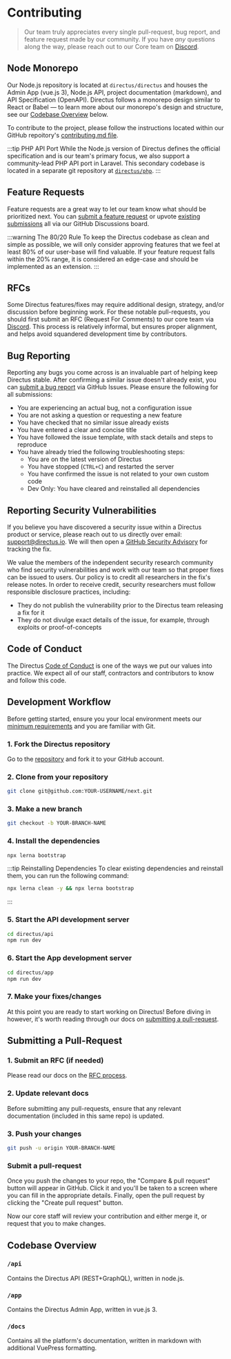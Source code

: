 # Contributing

> Our team truly appreciates every single pull-request, bug report, and feature request made by our community. If you have _any_ questions along the way, please reach out to our Core team on [Discord](https://directus.chat).

## Node Monorepo

Our Node.js repository is located at `directus/directus` and houses the Admin App (vue.js 3), Node.js API, project documentation (markdown), and API Specification (OpenAPI). Directus follows a monorepo design similar to React or Babel — to learn more about our monorepo's design and structure, see our [Codebase Overview](#) below.

To contribute to the project, please follow the instructions located within our GitHub repoitory's [contributing.md file](#).

:::tip PHP API Port
While the Node.js version of Directus defines the official specification and is our team's primary focus, we also support a community-lead PHP API port in Laravel. This secondary codebase is located in a separate git repository at [`directus/php`](#).
:::

## Feature Requests

Feature requests are a great way to let our team know what should be prioritized next. You can [submit a feature request](https://github.com/directus/next/discussions/category_choices) or upvote [existing submissions](https://github.com/directus/next/discussions) all via our GitHub Discussions board.

:::warning The 80/20 Rule
To keep the Directus codebase as clean and simple as possible, we will only consider approving features that we feel at least 80% of our user-base will find valuable. If your feature request falls within the 20% range, it is considered an edge-case and should be implemented as an extension.
:::

## RFCs

Some Directus features/fixes may require additional design, strategy, and/or discussion before beginning work. For these notable pull-requests, you should first submit an RFC (Request For Comments) to our core team via [Discord](https://discord.gg/directus). This process is relatively informal, but ensures proper alignment, and helps avoid squandered development time by contributors.

## Bug Reporting

Reporting any bugs you come across is an invaluable part of helping keep Directus stable. After confirming a similar issue doesn't already exist, you can [submit a bug report](https://github.com/directus/next/issues/new) via GitHub Issues. Please ensure the following for all submissions:

* You are experiencing an actual bug, not a configuration issue
* You are not asking a question or requesting a new feature
* You have checked that no similar issue already exists
* You have entered a clear and concise title
* You have followed the issue template, with stack details and steps to reproduce
* You have already tried the following troubleshooting steps:
    * You are on the latest version of Directus
    * You have stopped (`CTRL+C`) and restarted the server
    * You have confirmed the issue is not related to your own custom code
    * Dev Only: You have cleared and reinstalled all dependencies

## Reporting Security Vulnerabilities

If you believe you have discovered a security issue within a Directus product or service, please reach out to us directly over email: [support@directus.io](mailto:support@directus.io). We will then open a [GitHub Security Advisory](https://github.com/directus/directus/security/advisories) for tracking the fix.

We value the members of the independent security research community who find security vulnerabilities and work with our team so that proper fixes can be issued to users. Our policy is to credit all researchers in the fix's release notes. In order to receive credit, security researchers must follow responsible disclosure practices, including:

* They do not publish the vulnerability prior to the Directus team releasing a fix for it
* They do not divulge exact details of the issue, for example, through exploits or proof-of-concepts

## Code of Conduct

The Directus [Code of Conduct](https://github.com/directus/next/blob/main/code_of_conduct.md) is one of the ways we put our values into practice. We expect all of our staff, contractors and contributors to know and follow this code.

## Development Workflow

Before getting started, ensure you your local environment meets our [minimum requirements](#) and you are familiar with Git.

### 1. Fork the Directus repository

Go to the [repository](https://github.com/directus/next) and fork it to your GitHub account.

### 2. Clone from your repository

```bash
git clone git@github.com:YOUR-USERNAME/next.git
```

### 3. Make a new branch

```bash
git checkout -b YOUR-BRANCH-NAME
```

### 4. Install the dependencies

```bash
npx lerna bootstrap
```

:::tip Reinstalling Dependencies
To clear existing dependencies and reinstall them, you can run the following command:
```bash
npx lerna clean -y && npx lerna bootstrap
```
:::

### 5. Start the API development server

```bash
cd directus/api
npm run dev
```

### 6. Start the App development server

```bash
cd directus/app
npm run dev
```

### 7. Make your fixes/changes

At this point you are ready to start working on Directus! Before diving in however, it's worth reading through our docs on [submitting a pull-request](#Submitting-a-Pull-Request).

## Submitting a Pull-Request

### 1. Submit an RFC (if needed)

Please read our docs on the [RFC process](#rfcs).

### 2. Update relevant docs

Before submitting any pull-requests, ensure that any relevant documentation (included in this same repo) is updated.

### 3. Push your changes

```bash
git push -u origin YOUR-BRANCH-NAME
```

### Submit a pull-request

Once you push the changes to your repo, the "Compare & pull request" button will appear in GitHub. Click it and you'll be taken to a screen where you can fill in the appropriate details. Finally, open the pull request by clicking the "Create pull request" button.

Now our core staff will review your contribution and either merge it, or request that you to make changes.

## Codebase Overview

### `/api`

Contains the Directus API (REST+GraphQL), written in node.js.

### `/app`

Contains the Directus Admin App, written in vue.js 3.

### `/docs`

Contains all the platform's documentation, written in markdown with additional VuePress formatting.
